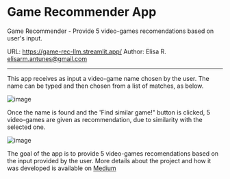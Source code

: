 # Game Recommender App

Game Recommender - Provide 5 video-games recomendations based on user's input.

URL: https://game-rec-llm.streamlit.app/
Author: Elisa R. <elisarm.antunes@gmail.com>

-----------------------------
This app receives as input a video-game name chosen by the user. The name can be typed and then chosen from a list of matches, as below.

![image](https://github.com/user-attachments/assets/84d4d080-dd4c-4369-b97c-88770dd96d50)

Once the name is found and the 'Find similar game!" button is clicked, 5 video-games are given as recommendation, due to similarity with the selected one.

![image](https://github.com/user-attachments/assets/b8c21832-3a29-4296-af8c-fab9798c6bb1)

The goal of the app is to provide 5 video-games recomendations based on the input provided by the user. More details about the project and how it was developed is available on [Medium](https://medium.com/@elisarm.antunes/llm-game-recommender-8403e232db4b)
 
 
